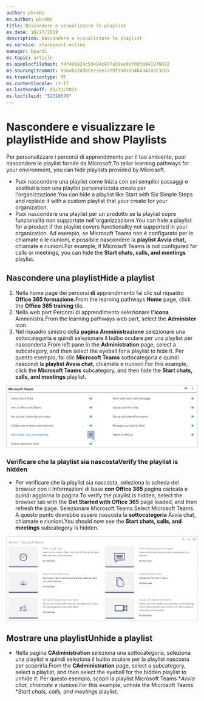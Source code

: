 ```yaml
---
author: pkrebs
ms.author: pkrebs
title: Nascondere e visualizzare le playlist
ms.date: 10/27/2019
description: Nascondere e visualizzare le playlist
ms.service: sharepoint-online
manager: bpardi
ms.topic: article
ms.openlocfilehash: f4f406824c53484c077a39ee9afdd3a941976682
ms.sourcegitcommit: 956ab22dd8ce23ee1779f1a01d34b434243c3cb1
ms.translationtype: MT
ms.contentlocale: it-IT
ms.lasthandoff: 05/11/2021
ms.locfileid: "52310570"
---
```

# <a name="hide-and-show-playlists"></a><span data-ttu-id="ad9a6-103">Nascondere e visualizzare le playlist</span><span class="sxs-lookup"><span data-stu-id="ad9a6-103">Hide and show Playlists</span></span>

<span data-ttu-id="ad9a6-104">Per personalizzare i percorsi di apprendimento per il tuo ambiente, puoi nascondere le playlist fornite da Microsoft.</span><span class="sxs-lookup"><span data-stu-id="ad9a6-104">To tailor learning pathways for your environment, you can hide playlists provided by Microsoft.</span></span> 

- <span data-ttu-id="ad9a6-105">Puoi nascondere una playlist come Inizia con sei semplici passaggi e sostituirla con una playlist personalizzata creata per l'organizzazione.</span><span class="sxs-lookup"><span data-stu-id="ad9a6-105">You can hide a playlist like Start with Six Simple Steps and replace it with a custom playlist that your create for your organization.</span></span>
- <span data-ttu-id="ad9a6-106">Puoi nascondere una playlist per un prodotto se la playlist copre funzionalità non supportate nell'organizzazione.</span><span class="sxs-lookup"><span data-stu-id="ad9a6-106">You can hide a playlist for a product if the playlist covers functionality not supported in your organization.</span></span> <span data-ttu-id="ad9a6-107">Ad esempio, se Microsoft Teams non è configurato per le chiamate o le riunioni, è possibile nascondere la **playlist Avvia chat,** chiamate e riunioni.</span><span class="sxs-lookup"><span data-stu-id="ad9a6-107">For example, if Microsoft Teams is not configured for calls or meetings, you can hide the **Start chats, calls, and meetings** playlist.</span></span> 

## <a name="hide-a-playlist"></a><span data-ttu-id="ad9a6-108">Nascondere una playlist</span><span class="sxs-lookup"><span data-stu-id="ad9a6-108">Hide a playlist</span></span>

1. <span data-ttu-id="ad9a6-109">Nella home page dei percorsi **di** apprendimento fai clic sul riquadro **Office 365 formazione.**</span><span class="sxs-lookup"><span data-stu-id="ad9a6-109">From the learning pathways **Home** page, click the **Office 365 training** tile.</span></span>
2. <span data-ttu-id="ad9a6-110">Nella web part Percorsi di apprendimento selezionare **l'icona** Amministra.</span><span class="sxs-lookup"><span data-stu-id="ad9a6-110">From the learning pathways web part, select the **Administer** icon.</span></span> 
3. <span data-ttu-id="ad9a6-111">Nel riquadro sinistro della **pagina Amministrazione** selezionare una sottocategoria e quindi selezionare il bulbo oculare per una playlist per nasconderla.</span><span class="sxs-lookup"><span data-stu-id="ad9a6-111">From left pane in the **Administration** page, select a subcategory, and then select the eyeball for a playlist to hide it.</span></span> <span data-ttu-id="ad9a6-112">Per questo esempio, fai clic **Microsoft Teams** sottocategoria e quindi nascondi la **playlist Avvia chat,** chiamate e riunioni.</span><span class="sxs-lookup"><span data-stu-id="ad9a6-112">For this example, click the **Microsoft Teams** subcategory, and then hide the **Start chats, calls, and meetings** playlist.</span></span>  

![La finestra di esempio mostra l'icona selezionata per nascondere un elenco laylist.](media/cg-hideplaylist.png)

### <a name="verify-the-playlist-is-hidden"></a><span data-ttu-id="ad9a6-114">Verificare che la playlist sia nascosta</span><span class="sxs-lookup"><span data-stu-id="ad9a6-114">Verify the playlist is hidden</span></span>
- <span data-ttu-id="ad9a6-115">Per verificare che la playlist sia nascosta, seleziona la scheda del browser con il Informazioni di base **con Office 365** pagina caricata e quindi aggiorna la pagina.</span><span class="sxs-lookup"><span data-stu-id="ad9a6-115">To verify the playlist is hidden, select the browser tab with the **Get Started with Office 365** page loaded, and then refresh the page.</span></span> <span data-ttu-id="ad9a6-116">Selezionare Microsoft Teams.</span><span class="sxs-lookup"><span data-stu-id="ad9a6-116">Select Microsoft Teams.</span></span> <span data-ttu-id="ad9a6-117">A questo punto dovrebbe essere nascosta la **sottocategoria** Avvia chat, chiamate e riunioni.</span><span class="sxs-lookup"><span data-stu-id="ad9a6-117">You should now see the **Start chats, calls, and meetings** subcategory is hidden.</span></span> 

![La finestra di esempio mostra che una sottocategoria della playlist non viene più visualizzata.](media/cg-hideplaylistrefresh.png)

## <a name="unhide-a-playlist"></a><span data-ttu-id="ad9a6-119">Mostrare una playlist</span><span class="sxs-lookup"><span data-stu-id="ad9a6-119">Unhide a playlist</span></span>

- <span data-ttu-id="ad9a6-120">Nella pagina **CAdministration** seleziona una sottocategoria, seleziona una playlist e quindi seleziona il bulbo oculare per la playlist nascosta per scoprirla.</span><span class="sxs-lookup"><span data-stu-id="ad9a6-120">From the **CAdministration** page, select a subcategory, select a playlist, and then select the eyeball for the hidden playlist to unhide it.</span></span> <span data-ttu-id="ad9a6-121">Per questo esempio, scopri la playlist Microsoft Teams \**_Avvia chat, chiamate e_* riunioni.</span><span class="sxs-lookup"><span data-stu-id="ad9a6-121">For this example, unhide the Microsoft Teams \**_Start chats, calls, and meetings_* playlist.</span></span>   

